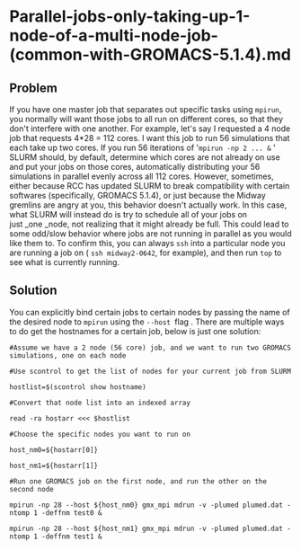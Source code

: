 # Parallel-jobs-only-taking-up-1-node-of-a-multi-node-job-(common-with-GROMACS-5.1.4).md
Problem
-------

If you have one master job that separates out specific tasks using `mpirun`, you normally will want those jobs to all run on different cores, so that they don't interfere with one another. For example, let's say I requested a 4 node job that requests 4\*28 = 112 cores. I want this job to run 56 simulations that each take up two cores. If you run 56 iterations of '`mpirun -np 2 ... &` ' SLURM should, by default, determine which cores are not already on use and put your jobs on those cores, automatically distributing your 56 simulations in parallel evenly across all 112 cores. However, sometimes, either because RCC has updated SLURM to break compatibility with certain softwares (specifically, GROMACS 5.1.4), or just because the Midway gremlins are angry at you, this behavior doesn't actually work. In this case, what SLURM will instead do is try to schedule all of your jobs on just _one _node, not realizing that it might already be full. This could lead to some odd/slow behavior where jobs are not running in parallel as you would like them to. To confirm this, you can always `ssh` into a particular node you are running a job on ( `ssh midway2-0642`, for example), and then run `top` to see what is currently running. 

Solution
--------

You can explicitly bind certain jobs to certain nodes by passing the name of the desired node to `mpirun` using the `--host `flag . There are multiple ways to do get the hostnames for a certain job, below is just one solution:


    #Assume we have a 2 node (56 core) job, and we want to run two GROMACS simulations, one on each node
    
    #Use scontrol to get the list of nodes for your current job from SLURM
    
    hostlist=$(scontrol show hostname)
    
    #Convert that node list into an indexed array
    
    read -ra hostarr <<< $hostlist
    
    #Choose the specific nodes you want to run on
    
    host_nm0=${hostarr[0]}
    
    host_nm1=${hostarr[1]}
    
    #Run one GROMACS job on the first node, and run the other on the second node
    
    mpirun -np 28 --host ${host_nm0} gmx_mpi mdrun -v -plumed plumed.dat -ntomp 1 -deffnm test0 &
    
    mpirun -np 28 --host ${host_nm1} gmx_mpi mdrun -v -plumed plumed.dat -ntomp 1 -deffnm test1 &

